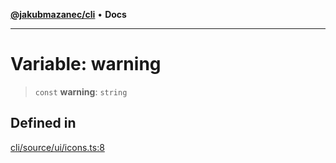 [**@jakubmazanec/cli**](../../../README.md) • **Docs**

---

# Variable: warning

> `const` **warning**: `string`

## Defined in

[cli/source/ui/icons.ts:8](https://github.com/jakubmazanec/tools/blob/05074a1dedd887672f015df129961cd35c75acfe/packages/cli/source/ui/icons.ts#L8)
